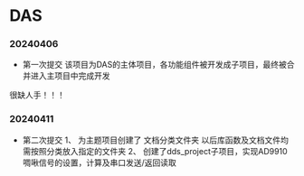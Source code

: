 # DAS
 
### 20240406
* 第一次提交
该项目为DAS的主体项目，各功能组件被开发成子项目，最终被合并进入主项目中完成开发

很缺人手！！！

### 20240411
* 第二次提交
    1、 为主题项目创建了 文档分类文件夹 以后库函数及文档文件均需按照分类放入指定的文件夹
    2、 创建了dds_project子项目，实现AD9910啁啾信号的设置，计算及串口发送/返回读取